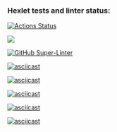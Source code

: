 ### Hexlet tests and linter status:
[![Actions Status](https://github.com/vladbeer/frontend-project-lvl1/workflows/hexlet-check/badge.svg)](https://github.com/vladbeer/frontend-project-lvl1/actions)

<a href="https://codeclimate.com/github/vladbeer/frontend-project-lvl1/maintainability"><img src="https://api.codeclimate.com/v1/badges/88f6d42d68f41cd5ef3d/maintainability" /></a>

[![GitHub Super-Linter](https://github.com/vladbeer/frontend-project-lvl1/workflows/.github/workflows/superlinter.yml/badge.svg)](https://github.com/marketplace/actions/super-linter)

[![asciicast](https://asciinema.org/a/Rs5TZTMOFtxlsUHTdNdEo8pXY.svg)](https://asciinema.org/a/Rs5TZTMOFtxlsUHTdNdEo8pXY)

[![asciicast](https://asciinema.org/a/Apfn0RReQw3uvm82WwNM7wnP3.svg)](https://asciinema.org/a/Apfn0RReQw3uvm82WwNM7wnP3)

[![asciicast](https://asciinema.org/a/kPS7YMgxVdXoF4asG8xWU1wDe.svg)](https://asciinema.org/a/kPS7YMgxVdXoF4asG8xWU1wDe)

[![asciicast](https://asciinema.org/a/BzANKDRByyT3ZXLLLOg4d3pMM.svg)](https://asciinema.org/a/BzANKDRByyT3ZXLLLOg4d3pMM)

[![asciicast](https://asciinema.org/a/pXekylvpF5tKoZasgFh4aAb5D.svg)](https://asciinema.org/a/pXekylvpF5tKoZasgFh4aAb5D)